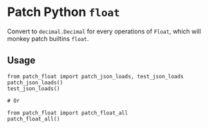# Patch Python `float`

Convert to `decimal.Decimal` for every operations of `Float`, which will monkey patch builtins `float`.

## Usage

```
from patch_float import patch_json_loads, test_json_loads
patch_json_loads()
test_json_loads()

# Or

from patch_float import patch_float_all
patch_float_all()
```
